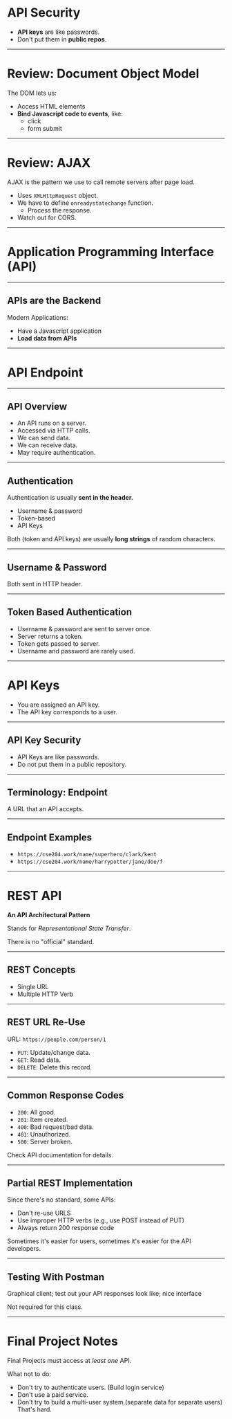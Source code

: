 # API Security

- **API keys** are like passwords.
- Don't put them in **public repos**.

------

# Review: Document Object Model

The DOM lets us:

- Access HTML elements
- **Bind Javascript code to events**, like:
  - click
  - form submit

------

# Review: AJAX

AJAX is the pattern we use to call remote servers after page load.

- Uses `XMLHttpRequest` object.
- We have to define `onreadystatechange` function.
  - Process the response.
- Watch out for CORS.

----

# Application Programming Interface (API)

------

## APIs are the Backend

Modern Applications:

- Have a Javascript application
- **Load data from APIs** 

------

# API Endpoint

------

## API Overview

- An API runs on a server.
- Accessed via HTTP calls.
- We can send data.
- We can receive data.
- May require authentication.

------

## Authentication

Authentication is usually **sent in the header.** 

- Username & password
- Token-based
- API Keys

Both (token and API keys) are usually **long strings** of random characters.

------

## Username & Password

Both sent in HTTP header.

------

## Token Based Authentication

- Username & password are sent to server once.
- Server returns a token.
- Token gets passed to server.
- Username and password are rarely used.

------

# API Keys

- You are assigned an API key.
- The API key corresponds to a user.

------

## API Key Security

- API Keys are like passwords.
- Do not put them in a public repository.

------

## Terminology: Endpoint

A URL that an API accepts.

------

## Endpoint Examples

- `https://cse204.work/name/superhero/clark/kent`
- `https://cse204.work/name/harrypotter/jane/doe/f`

------

# REST API

**An API Architectural Pattern**

Stands for *Representational State Transfer*.

There is no "official" standard.

------

## REST Concepts

- Single URL
- Multiple HTTP Verb

------

## REST URL Re-Use

URL: `https://people.com/person/1`

- `PUT`: Update/change data.
- `GET`: Read data.
- `DELETE`: Delete this record.

------

## Common Response Codes

- `200`: All good.
- `201`: Item created.
- `400`: Bad request/bad data.
- `401`: Unauthorized.
- `500`: Server broken.

Check API documentation for details.

------

## Partial REST Implementation

Since there's no standard, some APIs:

- Don't re-use URLS
- Use improper HTTP verbs (e.g., use POST instead of PUT)
- Always return 200 response code

Sometimes it's easier for users, sometimes it's easier for the API developers.

------

## Testing With Postman

Graphical client; test out your API responses look like; nice interface 

Not required for this class.

------

# Final Project Notes

Final Projects must access at *least one* API.

What not to do:

- Don't try to authenticate users. (Build login service)
- Don't use a paid service.
- Don't try to build a multi-user system.(separate data for separate users) That's hard.